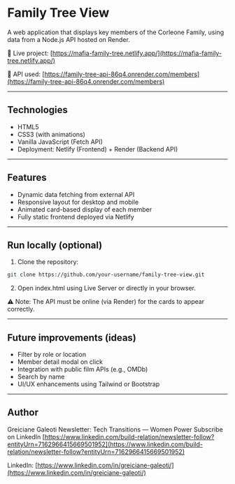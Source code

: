 # Family Tree View

A web application that displays key members of the Corleone Family, using data from a Node.js API hosted on Render.

🔗 Live project:
[https://mafia-family-tree.netlify.app/](https://mafia-family-tree.netlify.app/)

📡 API used:
[https://family-tree-api-86q4.onrender.com/members](https://family-tree-api-86q4.onrender.com/members)

---

## Technologies

* HTML5
* CSS3 (with animations)
* Vanilla JavaScript (Fetch API)
* Deployment: Netlify (Frontend) + Render (Backend API)

---

## Features

* Dynamic data fetching from external API
* Responsive layout for desktop and mobile
* Animated card-based display of each member
* Fully static frontend deployed via Netlify

---

## Run locally (optional)

1. Clone the repository:

```bash
git clone https://github.com/your-username/family-tree-view.git
```

2. Open index.html using Live Server or directly in your browser.

⚠️ Note: The API must be online (via Render) for the cards to appear correctly.

---

## Future improvements (ideas)

* Filter by role or location
* Member detail modal on click
* Integration with public film APIs (e.g., OMDb)
* Search by name
* UI/UX enhancements using Tailwind or Bootstrap

---

## Author

Greiciane Galeoti
Newsletter: Tech Transitions — Women Power
Subscribe on LinkedIn [https://www.linkedin.com/build-relation/newsletter-follow?entityUrn=7162966415669501952](https://www.linkedin.com/build-relation/newsletter-follow?entityUrn=7162966415669501952)

LinkedIn: [https://www.linkedin.com/in/greiciane-galeoti/](https://www.linkedin.com/in/greiciane-galeoti/)

